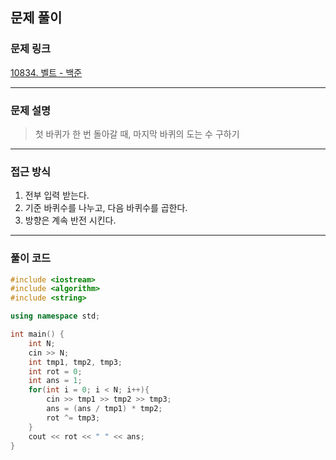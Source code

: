 ##  문제 풀이

###  문제 링크  
[10834. 벨트 - 백준](https://www.acmicpc.net/problem/10834)

---

###  문제 설명  
> 첫 바퀴가 한 번 돌아갈 때, 마지막 바퀴의 도는 수 구하기 
---

###  접근 방식  
1. 전부 입력 받는다.
2. 기준 바퀴수를 나누고, 다음 바퀴수를 곱한다.
3. 방향은 계속 반전 시킨다.
---

### 풀이 코드

```cpp
#include <iostream>
#include <algorithm>
#include <string>

using namespace std;

int main() {
    int N;
    cin >> N;
    int tmp1, tmp2, tmp3;
    int rot = 0;
    int ans = 1;
    for(int i = 0; i < N; i++){
        cin >> tmp1 >> tmp2 >> tmp3;
        ans = (ans / tmp1) * tmp2;
        rot ^= tmp3;
    }
    cout << rot << " " << ans;
}
```

